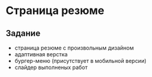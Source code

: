 # Страница резюме

## Задание
* страница резюме с произвольным дизайном
* адаптивная верстка
* бургер-меню (присутствует в мобильной версии)
* слайдер выполненых работ
